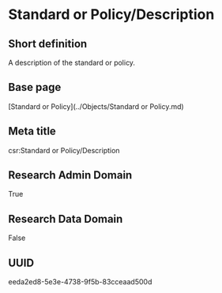# Standard or Policy/Description
## Short definition
A description of the standard or policy.
## Base page
[Standard or Policy](../Objects/Standard or Policy.md)
## Meta title
csr:Standard or Policy/Description
## Research Admin Domain
True
## Research Data Domain
False
## UUID
eeda2ed8-5e3e-4738-9f5b-83cceaad500d
